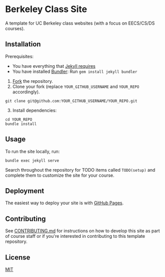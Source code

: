 # Berkeley Class Site

A template for UC Berkeley class websites (with a focus on EECS/CS/DS courses).

## Installation

Prerequisites:

- You have everything that [Jekyll requires](https://jekyllrb.com/docs/installation/)
- You have installed [Bundler](https://bundler.io/): Run `gem install jekyll bundler`

1. [Fork](https://github.com/berkeley-eecs/berkeley-class-site/fork) the repository.
2. Clone your fork (replace `YOUR_GITHUB_USERNAME` and `YOUR_REPO` accordingly).
```
git clone git@github.com:YOUR_GITHUB_USERNAME/YOUR_REPO.git
```
3. Install dependencies:
```
cd YOUR_REPO
bundle install
```

## Usage

To run the site locally, run:

```
bundle exec jekyll serve
```

Search throughout the repository for TODO items called `TODO(setup)` and complete them to customize the site for your course.

## Deployment

The easiest way to deploy your site is with [GitHub Pages](https://docs.github.com/en/pages/setting-up-a-github-pages-site-with-jekyll/about-github-pages-and-jekyll).

## Contributing

See [CONTRIBUTING.md](.github/CONTRIBUTING.md) for instructions on how to develop this site as part of course staff or if you're interested in contributing to this template repository.

## License

[MIT](LICENSE)

